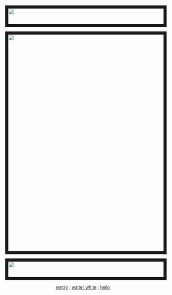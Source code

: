 
<p align="center">
<img src="https://media.discordapp.net/attachments/1061137853649801309/1231371677829697699/image.png?ex=662593bd&is=6624423d&hm=6ed56c2c886792728a20aa4a25b55ecd6c26a36c22b5607820e6c9f10d0bab47&=&format=webp&quality=lossless&width=887&height=57" width="700" height="50" border="10"/>
</p>

<p align="center"

<p align="center">
<img src="https://cdn.discordapp.com/attachments/1061137853649801309/1231370761311227904/image.png?ex=662592e3&is=66244163&hm=4e937838e5d6b69ee113f1a571418651727a58a4a6c0c9bd08c01a1ec178e72e&" width="700" height="/00" border="10"/>
</p>

<p align="center">
<img src="https://cdn.discordapp.com/attachments/1061137853649801309/1231371479128604762/image.png?ex=6625938e&is=6624420e&hm=e5c8bace8a0eca2b17307c75f87ad9ad29111863deefb6867ecf0d77a83e5b64&" width="700" height="50" border="10"/>
</p>


<p align="center"
  
[rentry](https://rentry.co/gak) ;    [walter white](https://www.nw.de/_em_daten/_cache/image/1xZ2E3RkEwVk53b1NtenBvVGtRZDR5NzBVMmtZMzc1c2cyM1F1dVBTaUlScjAvNy9nRmN5SlowK0plT3QzWVdIQ2p3bmZsV2ppOWNVQ3B4dzUzVnpYZUlNdXBRSWpyS2FjK25HTXpSd21WMkE9/190911-1034-galesburg.jpg) ; [hello](https://i.pinimg.com/564x/d3/2a/24/d32a245b16c0e7326b5e0e0f87fa8d60.jpg)
  
</p>
